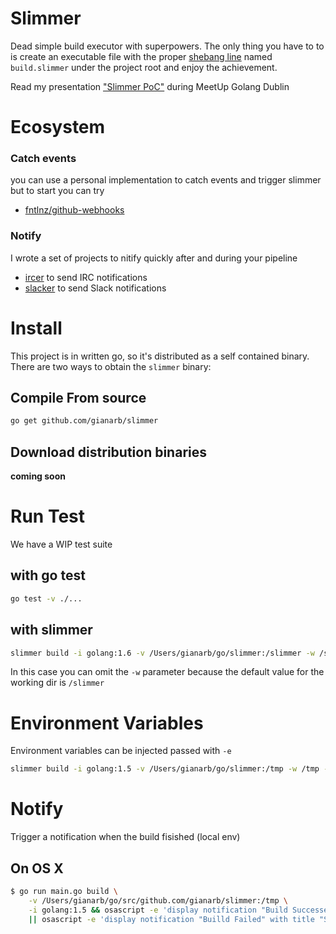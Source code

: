 # Slimmer

Dead simple build executor with superpowers.
The only thing you have to to is create an executable file
with the proper [shebang line](http://unix.stackexchange.com/questions/87560/does-the-shebang-determine-the-shell-which-runs-the-script) named `build.slimmer` under
the project root and enjoy the achievement.

Read my presentation ["Slimmer PoC"](http://gianarb.it/slimmer-poc-slide/) during MeetUp Golang Dublin

# Ecosystem

### Catch events

you can use a personal implementation to catch events and trigger slimmer but to start you can try
* [fntlnz/github-webhooks](https://github.com/fntlnz/github-webhooks)

### Notify

I wrote a set of projects to nitify quickly after and during your pipeline
* [ircer](https://github.com/gianarb/ircer) to send IRC notifications
* [slacker](https://github.com/gianarb/slacker) to send Slack notifications

# Install
This project is in written go, so it's distributed as a self contained binary.
There are two ways to obtain the `slimmer` binary:

## Compile From source

```bash
go get github.com/gianarb/slimmer
```

## Download distribution binaries
**coming soon**

# Run Test
We have a WIP test suite

## with go test
```bash
go test -v ./...
```

## with slimmer

```bash
slimmer build -i golang:1.6 -v /Users/gianarb/go/slimmer:/slimmer -w /slimmer
```

In this case you can omit the `-w` parameter because the default value for the working dir is `/slimmer`

# Environment Variables

Environment variables can be injected passed with `-e` 

```bash
slimmer build -i golang:1.5 -v /Users/gianarb/go/slimmer:/tmp -w /tmp -e SECRET_TOKEN=43t3gse4ts4st4ts4s
```

# Notify 
Trigger a notification when the build fisished (local env)

## On OS X

```bash
$ go run main.go build \
    -v /Users/gianarb/go/src/github.com/gianarb/slimmer:/tmp \
    -i golang:1.5 && osascript -e 'display notification "Build Successed" with title "Slimmer"' \
    || osascript -e 'display notification "Builld Failed" with title "Slimmer"'
```
